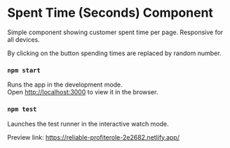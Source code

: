 # Spent Time (Seconds) Component

Simple component showing customer spent time per page. Responsive for all devices.

By clicking on the button spending times are replaced by random number.

### `npm start`

Runs the app in the development mode.\
Open [http://localhost:3000](http://localhost:3000) to view it in the browser.

### `npm test`

Launches the test runner in the interactive watch mode.

Preview link: https://reliable-profiterole-2e2682.netlify.app/

